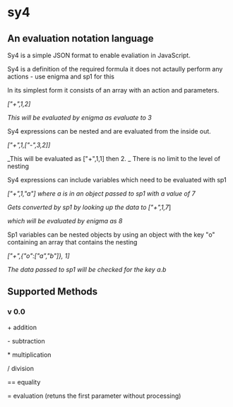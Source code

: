 # sy4
## An evaluation notation language

Sy4 is a simple JSON format  to enable evaliation in JavaScript.

Sy4 is a definition of the required formula it does not actaully perform any actions - use enigma and sp1 for this

In its simplest form it consists of an array with an action and parameters. 

  _["+",1,2]_

 _This will be evaluated by enigma as evaluate to 3_

 
 Sy4 expressions can be nested and are evaluated from the inside out.

 _["+",1,["-",3,2]]_

 _This will be evaluated as ["+",1,1] then 2. _
There is no limit to the level of nesting

Sy4 expressions can include variables which need to be evaluated with sp1

_["+",1,"a"] where a is in an object passed to sp1 with a value of 7_

_Gets converted by sp1 by looking up the data to  ["+",1,7_]

_which will be evaluated by enigma as 8_

Sp1 variables can be nested objects by using an object with the key "o" containing an array that contains the nesting

_["+",{"o":["a","b"]}, 1]_

_The data passed to sp1 will be checked for the key a.b_

## Supported Methods
### v 0.0
\+ addition

\- subtraction

\* multiplication

\/ division

\== equality

\= evaluation (retuns the first parameter without processing)

